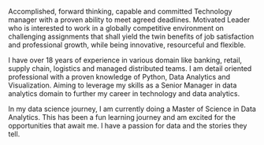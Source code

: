 Accomplished, forward thinking, capable and committed Technology manager with a proven ability to meet agreed deadlines. Motivated Leader who is interested to work in a globally competitive environment on challenging assignments that shall yield the twin benefits of job satisfaction and professional growth, while being innovative, resourceful and flexible. 

I have over 18 years of experience in various domain like banking, retail, supply chain, logistics and managed distributed teams. I am detail oriented professional with a proven knowledge of Python, Data Analytics and Visualization. Aiming to leverage my skills as a Senior Manager in data analytics domain to further my career in technology and data analytics.

In my data science journey, I am currently doing a Master of Science in Data Analytics. This has been a fun learning journey and am excited for the opportunities that await me. I have a passion for data and the stories they tell.
